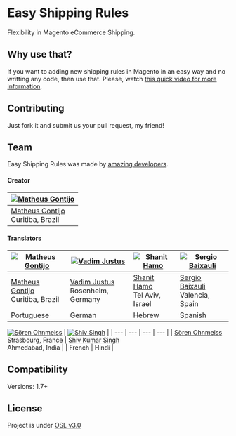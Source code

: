 # Easy Shipping Rules

Flexibility in Magento eCommerce Shipping.

## Why use that?

If you want to adding new shipping rules in Magento in an easy way and no writting any code, then use that. Please, watch [this quick video for more information](https://www.youtube.com/watch?v=QxRpQwl0cEc).

## Contributing

Just fork it and submit us your pull request, my friend!

## Team

Easy Shipping Rules was made by [amazing developers](https://github.com/matheusgontijo/easy-shipping-rules/graphs/contributors).

#### Creator

| [![Matheus Gontijo](https://avatars1.githubusercontent.com/u/3246183?s=100)](https://github.com/matheusgontijo) |
| --- |
| [Matheus Gontijo](https://github.com/matheusgontijo)<br>Curitiba, Brazil |

#### Translators

| [![Matheus Gontijo](https://avatars1.githubusercontent.com/u/3246183?s=100)](https://github.com/matheusgontijo) | [![Vadim Justus](https://avatars1.githubusercontent.com/u/4609608?s=100)](https://github.com/vadimjustus) | [![Shanit Hamo](https://avatars1.githubusercontent.com/u/3462638?s=100)](https://github.com/shanit) | [![Sergio Baixauli](https://avatars1.githubusercontent.com/u/3531753?s=100)](https://bitbucket.org/sbaixauli) |
| --- | --- | --- | --- |
| [Matheus Gontijo](https://github.com/matheusgontijo)<br>Curitiba, Brazil | [Vadim Justus](https://github.com/vadimjustus)<br>Rosenheim, Germany | [Shanit Hamo](https://github.com/shanit)<br>Tel Aviv, Israel | [Sergio Baixauli](https://bitbucket.org/sbaixauli)<br>Valencia, Spain |
Portuguese | German | Hebrew | Spanish |


[![Sören Ohnmeiss](https://avatars1.githubusercontent.com/u/3420316?s=100)](https://github.com/sowebdev) | [![Shiv Singh](https://avatars1.githubusercontent.com/u/10324098?s=100)](https://github.com/shivkumarsingh7) |
| --- | --- | --- | --- |
| [Sören Ohnmeiss](https://github.com/sowebdev)<br>Strasbourg, France | [Shiv Kumar Singh](https://github.com/shivkumarsingh7)<br>Ahmedabad, India |
| French | Hindi |

## Compatibility

Versions: 1.7+

## License

Project is under [OSL v3.0](http://opensource.org/licenses/OSL-3.0)
